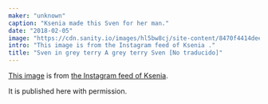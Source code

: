 ```yaml
---
maker: "unknown"
caption: "Ksenia made this Sven for her man."
date: "2018-02-05"
image: "https://cdn.sanity.io/images/hl5bw8cj/site-content/8470f4414deeee3d072401616b01be02c8b98bc7-1080x1080.jpg"
intro: "This image is from the Instagram feed of Ksenia ."
title: "Sven in grey terry A grey terry Sven [No traducido]"
---
```



[This image](https://www.instagram.com/p/BehvZ1fj4yo/) 
is from [the Instagram feed of Ksenia](https://www.instagram.com/owl.laughing/).

It is published here with permission.

